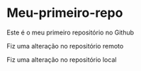 # Meu-primeiro-repo
Este é o meu primeiro repositório no Github

Fiz uma alteração no repositório remoto

Fiz uma alteração no repositório local

